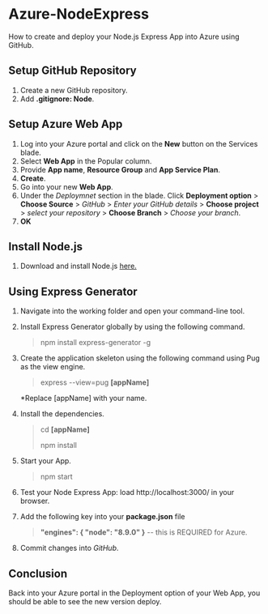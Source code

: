 # Azure-NodeExpress
How to create and deploy your Node.js Express App into Azure using GitHub.

## Setup GitHub Repository
1. Create a new GitHub repository.
2. Add **.gitignore: Node**.

## Setup Azure Web App
1. Log into your Azure portal and click on the **New** button on the Services blade.
2. Select **Web App** in the Popular column.
3. Provide **App name**, **Resource Group** and **App Service Plan**.
4. **Create**.
5. Go into your new **Web App**.
6. Under the *Deploymnet* section in the blade. Click **Deployment option** > **Choose Source** > *GitHub* > *Enter your GitHub details* > **Choose project** > *select your repository* > **Choose Branch** > *Choose your branch*.
7. **OK**

## Install Node.js
1. Download and install Node.js 
[here.](https://nodejs.org/en/ "Node.js home page")

## Using Express Generator
1. Navigate into the working folder and open your command-line tool.
2. Install Express Generator globally by using the following command.

    > npm install express-generator -g

3. Create the application skeleton using the following command using Pug as the view engine.

    > express --view=pug **[appName]**

    *Replace [appName] with your name.

4. Install the dependencies.

    >cd **[appName]**
    >
    >npm install

5. Start your App.

    >npm start

6. Test your Node Express App: load http://localhost:3000/ in your browser.
7. Add the following key into your **package.json** file
    > **"engines": { "node": "8.9.0" }** -- this is REQUIRED for Azure.

8. Commit changes into *GitHub*.

## Conclusion
Back into your Azure portal in the Deployment option of your Web App, you should be able to see the new version deploy.